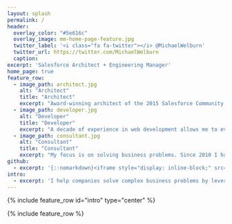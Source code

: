 ```yaml
---
layout: splash
permalink: /
header:
  overlay_color: "#5e616c"
  overlay_image: mm-home-page-feature.jpg
  twitter_label: '<i class="fa fa-twitter"></i> @MichaelWelburn'
  twitter_url: https://twitter.com/MichaelWelburn
  caption:
excerpt: 'Salesforce Architect + Engineering Manager'
home_page: true
feature_row:
  - image_path: architect.jpg
    alt: "Architect"
    title: "Architect"
    excerpt: "Award-winning architect of the 2015 Salesforce Community Cloud Partner Innovation Award implementation. Years of experience designing and implementing scalable solutions on Salesforce, providing best practices to IT teams, managing delivery teams, and educating internal stakeholders on how to derive value from their investments."
  - image_path: developer.jpg
    alt: "Developer"
    title: "Developer"
    excerpt: "A decade of experience in web development allows me to evaluate the best technology for you. Deep knowledge of the Salesforce platform allows me to deliver high quality implementations that scale, driven by industry best practices, & compliant with system limitations. Expert in the Salesforce platform, including Apex, Visualforce, and Lightning."
  - image_path: consultant.jpg
    alt: "Consultant"
    title: "Consultant"
    excerpt: "My focus is on solving business problems. Since 2010 I have been consulting on Salesforce implementations, and bring a valuable mix of business acumen and Salesforce technical knowledge to each engagement. The ability to solution & communicate business value with all levels of a business allows me to fill a variety of roles."
github:
  - excerpt: '{::nomarkdown}<iframe style="display: inline-block;" src="https://ghbtns.com/github-btn.html?user=mmistakes&repo=minimal-mistakes&type=star&count=true&size=large" frameborder="0" scrolling="0" width="160px" height="30px"></iframe> <iframe style="display: inline-block;" src="https://ghbtns.com/github-btn.html?user=mmistakes&repo=minimal-mistakes&type=fork&count=true&size=large" frameborder="0" scrolling="0" width="158px" height="30px"></iframe>{:/nomarkdown}'
intro:
  - excerpt: 'I help companies solve complex business problems by leveraging the Salesforce platform.'
---
```


{% include feature_row id="intro" type="center" %}

{% include feature_row %}
